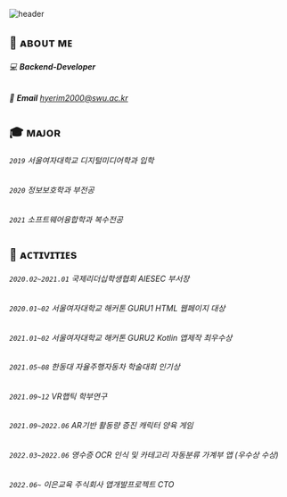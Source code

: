 ![header](https://capsule-render.vercel.app/api?type=waving&color=gradient&height=300&section=header&text=HEY!%20I'm%20Hyerim!&fontSize=90&animation=fadeIn&fontAlignY=38&desc=hyerimmy%20GITHUB!&descAlignY=51&descAlign=79&idx=3)

## 🦄 ᴀʙᴏᴜᴛ ᴍᴇ
###### 💻 **Backend-Developer**
###### 📧 **Email** hyerim2000@swu.ac.kr
#
## 🎓 ᴍᴀᴊᴏʀ 
###### `2019` 서울여자대학교 디지털미디어학과 입학
###### `2020` 정보보호학과 부전공
###### `2021` 소프트웨어융합학과 복수전공
#
## 💫 ᴀᴄᴛɪᴠɪᴛɪᴇs
###### `2020.02~2021.01` 국제리더십학생협회 AIESEC 부서장
###### `2020.01~02` 서울여자대학교 해커톤 GURU1 HTML 웹페이지 대상
###### `2021.01~02` 서울여자대학교 해커톤 GURU2 Kotlin 앱제작 최우수상
###### `2021.05~08` 한동대 자율주행자동차 학술대회 인기상
###### `2021.09~12` VR햅틱 학부연구
###### `2021.09~2022.06` AR기반 활동량 증진 캐릭터 양육 게임
###### `2022.03~2022.06` 영수증 OCR 인식 및 카테고리 자동분류 가계부 앱 (우수상 수상)
###### `2022.06~` 이은교육 주식회사 앱개발프로젝트 CTO
#
